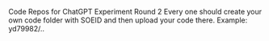 Code Repos for ChatGPT Experiment Round 2
Every one should create your own code folder with SOEID and then upload your code there. Example: yd79982/..
